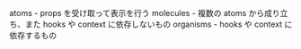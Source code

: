 atoms - props を受け取って表示を行う
molecules - 複数の atoms から成り立ち、また hooks や context に依存しないもの
organisms - hooks や context に依存するもの
